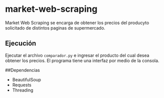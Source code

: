 # market-web-scraping

Market Web Scraping se encarga de obtener los precios del producyto solicitado de distintos paginas de supermercado.

## Ejecución
Ejecutar el archivo ```comparador.py``` e ingresar el producto del cual desea obtener los precios. El programa tiene una interfaz por medio de la consola.

##Dependencias
- BeautifulSoup
- Requests
- Threading

